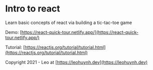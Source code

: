 # Intro to react

Learn basic concepts of react via building a tic-tac-toe game

Demo: [https://react-quick-tour.netlify.app/](https://react-quick-tour.netlify.app/)

Tutorial: [https://reactjs.org/tutorial/tutorial.html](https://reactjs.org/tutorial/tutorial.html)

Copyright 2021 - Leo at [https://leohuynh.dev](https://leohuynh.dev)
